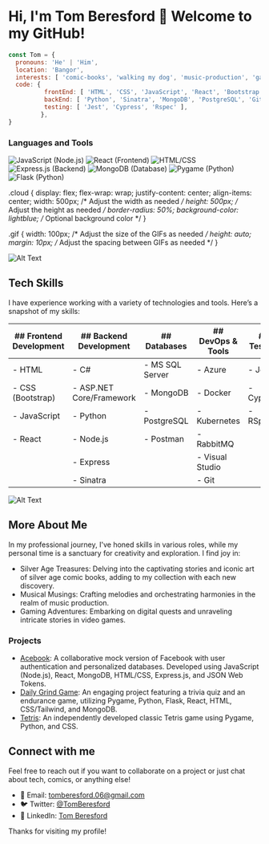   # Hi, I'm Tom Beresford 👋  Welcome to my GitHub!

```javascript
const Tom = {
  pronouns: 'He' | 'Him',
  location: 'Bangor',
  interests: [ 'comic-books', 'walking my dog', 'music-production', 'gaming' ],
  code: {
          frontEnd: [ 'HTML', 'CSS', 'JavaScript', 'React', 'Bootstrap' ],
          backEnd: [ 'Python', 'Sinatra', 'MongoDB', 'PostgreSQL', 'Git', 'Node', 'Express' ],
          testing: [ 'Jest', 'Cypress', 'Rspec' ],
         },
}
```
### Languages and Tools

<div class="cloud">
  <img src="https://media.giphy.com/media/XAxylRMCdpbEWUAvr8/giphy.gif" alt="JavaScript (Node.js)" class="gif">
  <img src="https://media.giphy.com/media/ln7z2eWriiQAllfVcn/giphy.gif" alt="React (Frontend)" class="gif">
  <img src="https://media.giphy.com/media/fsEaZldNC8A1PJ3mwp/giphy.gif" alt="HTML/CSS" class="gif">
  <img src="https://media.giphy.com/media/M9gbBd9nbDrOTu1Mqx/giphy.gif" alt="Express.js (Backend)" class="gif">
  <img src="https://media.giphy.com/media/fsEaZldNC8A1PJ3mwp/giphy.gif" alt="MongoDB (Database)" class="gif">
  <img src="https://media.giphy.com/media/fsEaZldNC8A1PJ3mwp/giphy.gif" alt="Pygame (Python)" class="gif">
  <img src="https://media.giphy.com/media/fsEaZldNC8A1PJ3mwp/giphy.gif" alt="Flask (Python)" class="gif">
</div>

.cloud {
  display: flex;
  flex-wrap: wrap;
  justify-content: center;
  align-items: center;
  width: 500px; /* Adjust the width as needed */
  height: 500px; /* Adjust the height as needed */
  border-radius: 50%;
  background-color: lightblue; /* Optional background color */
}

.gif {
  width: 100px; /* Adjust the size of the GIFs as needed */
  height: auto;
  margin: 10px; /* Adjust the spacing between GIFs as needed */
}




![Alt Text](https://user-images.githubusercontent.com/74038190/225813708-98b745f2-7d22-48cf-9150-083f1b00d6c9.gif)
## Tech Skills

I have experience working with a variety of technologies and tools. Here’s a snapshot of my skills:

| ## Frontend Development  | ## Backend Development   | ## Databases           | ## DevOps & Tools         | ## Testing    | 
|--------------------------|--------------------------|------------------------|---------------------------|---------------|
| - HTML                   | - C#                     | - MS SQL Server        | - Azure                   | - Jest        |
| - CSS (Bootstrap)        | - ASP.NET Core/Framework | - MongoDB              | - Docker                  | - Cypress     |
| - JavaScript             | - Python                 | - PostgreSQL           | - Kubernetes              | - RSpec       |
| - React                  | - Node.js                | - Postman              |  - RabbitMQ               |               |
|                          | - Express                |                        | - Visual Studio           |               |
|                          | - Sinatra                |                        | - Git                     |               |

![Alt Text](https://camo.githubusercontent.com/28e64d517089d4b23ff5716340d789b4af32b3aa44001a62677f273d3ee898d5/68747470733a2f2f6d69722d73332d63646e2d63662e626568616e63652e6e65742f70726f6a6563745f6d6f64756c65732f6d61785f313230302f3831626234623136353638343031392e363430623630333864313333652e676966)

## More About Me
In my professional journey, I've honed skills in various roles, while my personal time is a sanctuary for creativity and exploration. I find joy in:

- Silver Age Treasures: Delving into the captivating stories and iconic art of silver age comic books, adding to my collection with each new discovery.
- Musical Musings: Crafting melodies and orchestrating harmonies in the realm of music production.
- Gaming Adventures: Embarking on digital quests and unraveling intricate stories in video games.

### Projects

- [Acebook](https://github.com/ThomasBeresford-0/Acebook): A collaborative mock version of Facebook with user authentication and personalized databases. Developed using JavaScript (Node.js), React, MongoDB, HTML/CSS, Express.js, and JSON Web Tokens.
- [Daily Grind Game](https://github.com/ThomasBeresford-0/Daily-Grind-Game): An engaging project featuring a trivia quiz and an endurance game, utilizing Pygame, Python, Flask, React, HTML, CSS/Tailwind, and MongoDB.
- [Tetris](https://github.com/ThomasBeresford-0/tetris_game): An independently developed classic Tetris game using Pygame, Python, and CSS.


## Connect with me

Feel free to reach out if you want to collaborate on a project or just chat about tech, comics, or anything else!

- 📧 Email: tomberesford.06@gmail.com
- 🐦 Twitter: [@TomBeresford](https://twitter.com/TomBeresford)
- 💼 LinkedIn: [Tom Beresford](https://linkedin.com/in/tom-beresford)

Thanks for visiting my profile!

